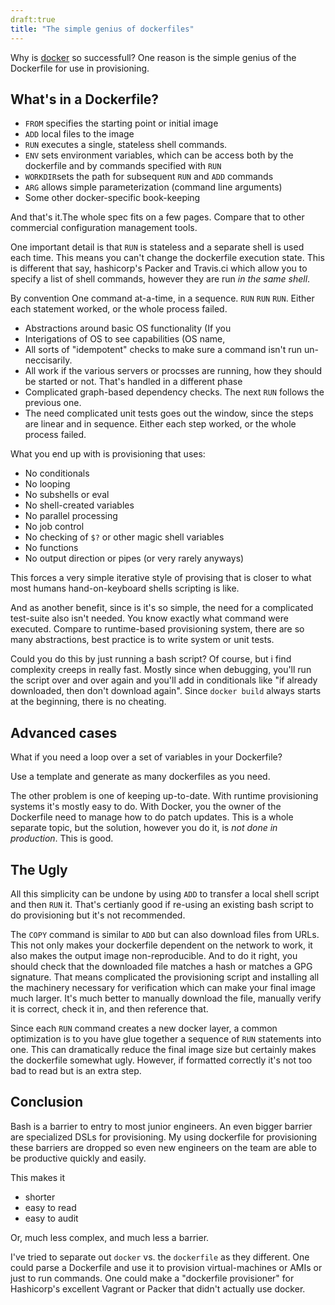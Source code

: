 ```yaml
---
draft:true
title: "The simple genius of dockerfiles"
---
```


Why is [docker](https://docker.com/) so successfull?  One reason is the simple genius of the Dockerfile for use in provisioning.

## What's in a Dockerfile?

* `FROM` specifies the starting point or initial image
* `ADD` local files to the image
* `RUN` executes a single, stateless shell commands.
* `ENV` sets environment variables, which can be access both by the dockerfile and by commands specified with `RUN`
* `WORKDIR`sets the path for subsequent `RUN` and `ADD` commands
* `ARG` allows simple parameterization (command line arguments)
* Some other docker-specific book-keeping

And that's it.The whole spec fits on a few pages.  Compare that to other commercial configuration management tools.

One important detail is that `RUN` is stateless and a separate shell is used each time.  This means you can't change the dockerfile execution state.  This is different that say, hashicorp's Packer and Travis.ci which allow you to specify a list of shell commands, however they are run *in the same shell*.

By convention   One command at-a-time, in a sequence.  `RUN` `RUN` `RUN`.  Either each statement worked, or the whole process failed.



* Abstractions around basic OS functionality (If you
* Interigations of OS to see capabilities (OS name, 
* All sorts of "idempotent" checks to make sure a command isn't run un-neccisarily.
* All work if the various servers or procsses are running, how they should be started or not. That's handled in a different phase
* Complicated graph-based dependency checks.  The next `RUN` follows  the previous one.
* The need complicated unit tests goes out the window, since the steps are linear and in sequence.  Either each step worked, or the whole process failed.

What you end up with is provisioning that uses:

* No conditionals
* No looping
* No subshells or eval
* No shell-created variables
* No parallel processing
* No job control
* No checking of `$?` or other magic shell variables
* No functions
* No output direction or pipes (or very rarely anyways)

This forces a very simple iterative style of provising that is closer to what most humans hand-on-keyboard shells scripting is like.

And as another benefit, since is it's so simple, the need for a complicated test-suite also isn't needed.  You know exactly what command were executed.  Compare to runtime-based provisioning system, there are so many abstractions, best practice is to write system or unit tests.

Could you do this by just running a bash script?  Of course, but i find complexity creeps in really fast.  Mostly since when debugging, you'll run the script over and over again and you'll add in conditionals like "if already downloaded, then don't download again".   Since `docker build` always starts at the beginning, there is no cheating.

## Advanced cases

What if you need a loop over a set of variables in your Dockerfile?

Use a template and generate as many dockerfiles as you need.

The other problem is one of keeping up-to-date.  With runtime provisioning systems it's mostly easy to do.  With Docker, you the owner of the Dockerfile need to manage how to do patch updates.  This is a whole separate topic, but the solution, however you do it, is *not done in production*.  This is good.

## The Ugly

All this simplicity can be undone by using `ADD` to transfer a local shell script and then `RUN` it.    That's certianly good if re-using an existing bash script to do provisioning but it's not recommended.

The `COPY` command is similar to `ADD` but can also download files from URLs.  This not only makes your dockerfile dependent on the network to work, it also makes the output image non-reproducible.  And to do it right, you should check that the downloaded file matches a hash or matches a GPG signature.  That means complicated the provisioning script and installing all the machinery necessary for verification which can make your final image much larger. It's much better to manually download the file, manually verify it is correct, check it in, and then reference that.

Since each `RUN` command creates a new docker layer, a common optimization is to you have glue together a sequence of `RUN` statements into one.  This can dramatically reduce the final image size but certainly makes the dockerfile somewhat ugly.  However, if formatted correctly it's not too bad to read but is an extra step.

## Conclusion

Bash is a barrier to entry to most junior engineers.   An even bigger barrier are specialized DSLs for provisioning.   My using dockerfile for provisioning  these barriers are dropped so even new engineers on the team are able to be productive quickly and easily.  

This makes it
* shorter
* easy to read
* easy to audit

Or, much less complex, and much less a barrier.

I've tried to separate out `docker` vs. the `dockerfile` as they different.  One could parse a Dockerfile and use it to provision virtual-machines or AMIs or just to run commands.   One could make a "dockerfile provisioner" for Hashicorp's excellent Vagrant or Packer that didn't actually use docker.

